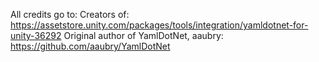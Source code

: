 All credits go to:
Creators of: https://assetstore.unity.com/packages/tools/integration/yamldotnet-for-unity-36292
Original author of YamlDotNet, aaubry: https://github.com/aaubry/YamlDotNet
